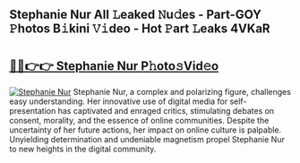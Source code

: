 ## Stephanie Nur All 𝙻eaked 𝙽u𝚍es - Part-GOY 𝙿hotos B𝚒kini 𝚅𝚒deo - Hot 𝙿art 𝙻eaks 4VKaR

# <h2><a href="http://ld3mdv.urlbe.top/?page=Stephanie+Nur">🔗🔗👉👉 Stephanie Nur P𝚑oto𝚜Vid𝚎o</a></h2>

[![Stephanie Nur](https://i.imgur.com/eBuTRDB.gif)](http://ld3mdv.urlbe.top/?page=Stephanie+Nur)
Stephanie Nur, a complex and polarizing figure, challenges easy understanding. Her innovative use of digital media for self-presentation has captivated and enraged critics, stimulating debates on consent, morality, and the essence of online communities. Despite the uncertainty of her future actions, her impact on online culture is palpable. Unyielding determination and undeniable magnetism propel Stephanie Nur to new heights in the digital community.
